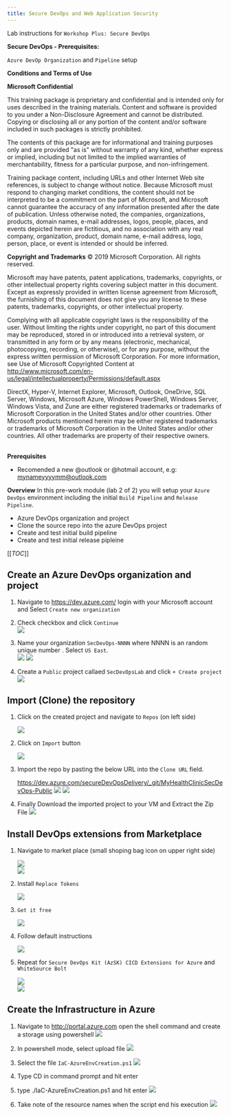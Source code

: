 ```yaml
---
title: Secure DevOps and Web Application Security
---
```


Lab instructions for `Workshop Plus: Secure DevOps`  

**Secure DevOps - Prerequisites:**

`Azure DevOp Organization` and `Pipeline` setup


**Conditions and Terms of Use**

**Microsoft Confidential**

This training package is proprietary and confidential and is intended only for uses described in the training materials. Content and software is provided to you under a Non-Disclosure Agreement and cannot be distributed. Copying or disclosing all or any portion of the content and/or software included in such packages is strictly prohibited.

The contents of this package are for informational and training purposes only and are provided "as is" without warranty of any kind, whether express or implied, including but not limited to the implied warranties of merchantability, fitness for a particular purpose, and non-infringement.

Training package content, including URLs and other Internet Web site references, is subject to change without notice. Because Microsoft must respond to changing market conditions, the content should not be interpreted to be a commitment on the part of Microsoft, and Microsoft cannot guarantee the accuracy of any information presented after the date of publication. Unless otherwise noted, the companies, organizations, products, domain names, e-mail addresses, logos, people, places, and events depicted herein are fictitious, and no association with any real company, organization, product, domain name, e-mail address, logo, person, place, or event is intended or should be inferred.

**Copyright and Trademarks**
© 2019 Microsoft Corporation. All rights reserved.

Microsoft may have patents, patent applications, trademarks, copyrights, or other intellectual property rights covering subject matter in this document. Except as expressly provided in written license agreement from Microsoft, the furnishing of this document does not give you any license to these patents, trademarks, copyrights, or other intellectual property.

Complying with all applicable copyright laws is the responsibility of the user. Without limiting the rights under copyright, no part of this document may be reproduced, stored in or introduced into a retrieval system, or transmitted in any form or by any means (electronic, mechanical, photocopying, recording, or otherwise), or for any purpose, without the express written permission of Microsoft Corporation. 
For more information, see Use of Microsoft Copyrighted Content at  
http://www.microsoft.com/en-us/legal/intellectualproperty/Permissions/default.aspx

DirectX, Hyper-V, Internet Explorer, Microsoft, Outlook, OneDrive, SQL Server, Windows, Microsoft Azure, Windows PowerShell, Windows Server, Windows Vista, and Zune are either registered trademarks or trademarks of Microsoft Corporation in the United States and/or other countries. Other Microsoft products mentioned herein may be either registered trademarks or trademarks of Microsoft Corporation in the United States and/or other countries. All other trademarks are property of their respective owners.
<br><br>

**Prerequisites**
- Recomended a new @outlook or @hotmail account, e.g: mynameyyyymm@outlook.com

**Overview**
In this pre-work module (lab 2 of 2) you will setup your `Azure DevOps` environment including the initial `Build Pipeline` and `Release Pipeline`.
- Azure DevOps organization and project
- Clone the source repo into the azure DevOps project
- Create and test initial build pipeline
- Create and test initial release pipleine

[[_TOC_]]

## Create an Azure DevOps organization and project
1. Navigate to https://dev.azure.com/ login with your Microsoft account and Select `Create new organization`

2. Check checkbox and click `Continue`  
    ![](images/26GetStarted.JPG)

3. Name your organization `SecDevOps-NNNN` where NNNN is an random unique number . Select `US East`.  
    ![](images/27aName.JPG)
    ![](images/27bName.JPG)

4. Create a `Public` project callaed `SecDevOpsLab` and click `+ Create project`  
    ![](images/27cName.JPG)


## Import (Clone) the repository

1. Click on the created project and navigate to `Repos` (on left side)
    
    ![](images/28aImport.JPG)

2. Click on `Import` button
    
    ![](images/28bImport.JPG)

3. Import the repo by pasting the below URL into the `Clone URL` field.  
    
    https://dev.azure.com/secureDevOpsDelivery/_git/MyHealthClinicSecDevOps-Public
    ![](images/28cImport.JPG)
    ![](images/28dImport.JPG)

4. Finally Download the imported project to your VM and Extract the Zip File
    ![](images/Req-Clone-Source.png)


## Install DevOps extensions from Marketplace 
1. Navigate to market place (small shoping bag icon on upper right side)  

    ![](images/29amarketplace.JPG)  
    ![](images/29bmarketplace.JPG)  

2. Install `Replace Tokens`  

    ![](images/29cmarketplace.JPG)  
3. `Get it free`  
 
    ![](images/29-0marketplace.JPG)  

4. Follow default instructions

    ![](images/29dmarketplace.JPG)  

5. Repeat for `Secure DevOps Kit (AzSK) CICD Extensions for Azure` and `WhiteSource Bolt`

    ![](images/29gmarketplace.JPG)  
    ![](images/29imarketplace.JPG)


## Create the Infrastructure in Azure

1. Navigate to http://portal.azure.com open the shell command and create a storage using powershell
    ![](images/Pre-ShellAzure.png)

2. In powershell mode, select upload file
    ![](images/Pre-ShellUploadFile.png)

3. Select the file ``IaC-AzureEnvCreation.ps1``
    ![](images/Pre-ShellUploadFileSelectFile.png)

4. Type CD in command prompt and hit enter
5. type ./IaC-AzureEnvCreation.ps1 and hit enter
    ![](images/Pre-ShellRunScript.png)
6. Take note of the resource names when the script end his execution
    ![](images/Pre-ShellRunScriptResult.png)

